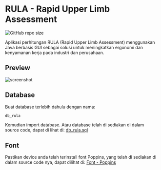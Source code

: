 # RULA - Rapid Upper Limb Assessment

![GitHub repo size](https://img.shields.io/github/repo-size/MuhDila/RULA-RapidUpperLimbAssessment)

Aplikasi perhitungan RULA (Rapid Upper Limb Assessment) menggunakan Java berbasis GUI sebagai 
solusi untuk meningkatkan ergonomi dan kenyamanan kerja pada industri dan perusahaan.

## Preview

![screenshot](Penting/Preview.png)

## Database

Buat database terlebih dahulu dengan nama:
```bash
db_rula
```
Kemudian import database. Atau database telah di sediakan di dalam source code, dapat di lihat di:
[db_rula.sql](1.PETING!!/Database/db_rula.sql)

## Font

Pastikan device anda telah terinstall font Poppins, yang telah di sediakan di dalam source code nya, dapat dilihat di:
[Font - Poppins](1.PETING!!/Font/)
